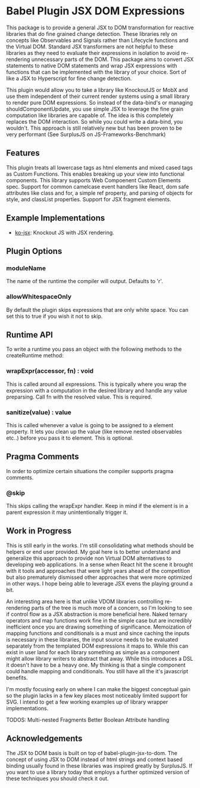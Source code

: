 # Babel Plugin JSX DOM Expressions

This package is to provide a general JSX to DOM transformation for reactive libraries that do fine grained change detection.  These libraries rely on concepts like Observables and Signals rather than Lifecycle functions and the Virtual DOM.  Standard JSX transformers are not helpful to these libraries as they need to evaluate their expressions in isolation to avoid re-rendering unnecessary parts of the DOM. This package aims to convert JSX statements to native DOM statements and wrap JSX expressions with functions that can be implemented with the library of your choice. Sort of like a JSX to Hyperscript for fine change detection.

This plugin would allow you to take a library like KnockoutJS or MobX and use them independent of their current render systems using a small library to render pure DOM expressions. So instead of the data-bind's or managing shouldComponentUpdate, you use simple JSX to leverage the fine grain computation like libraries are capable of.  The idea is this completely replaces the DOM interaction. So while you could write a data-bind, you wouldn't.  This approach is still relatively new but has been proven to be very performant (See SurplusJS on JS-Frameworks-Benchmark)

## Features

This plugin treats all lowercase tags as html elements and mixed cased tags as Custom Functions. This enables breaking up your view into functional components. This library supports Web Compoenent Custom Elements spec. Support for common camelcase event handlers like React, dom safe attributes like class and for, a simple ref property, and parsing of objects for style, and classList properties. Support for JSX fragment elements.

## Example Implementations
* [ko-jsx](https://github.com/ryansolid/ko-jsx): Knockout JS with JSX rendering.

## Plugin Options

### moduleName
The name of the runtime the compiler will output. Defaults to 'r'.

### allowWhitespaceOnly
By default the plugin skips expressions that are only white space. You can set this to true if you wish it not to skip.

## Runtime API

To write a runtime you pass an object with the following methods to the createRuntime method:

### wrapExpr(accessor, fn) : void

This is called around all expressions. This is typically where you wrap the expression with a computation in the desired library and handle any value preparsing. Call fn with the resolved value. This is required.

### sanitize(value) : value

This is called whenever a value is going to be assigned to a element property. It lets you clean up the value (like remove nested observables etc..) before you pass it to element. This is optional.

## Pragma Comments

In order to optimize certain situations the compiler supports pragma comments.

### @skip

This skips calling the wrapExpr handler. Keep in mind if the element is in a parent expression it may unintentionally trigger it.

## Work in Progress

This is still early in the works. I'm still consolidating what methods should be helpers or end user provided. My goal here is to better understand and generalize this approach to provide non Virtual DOM alternatives to developing web applications.  In a sense when React hit the scene it brought with it tools and approaches that were light years ahead of the competition but also prematurely dismissed other approaches that were more optimized in other ways. I hope being able to leverage JSX evens the playing ground a bit.

An interesting area here is that unlike VDOM libraries controlling re-rendering parts of the tree is much more of a concern, so I'm looking to see if control flow as a JSX abstraction is more beneficial here. Naked ternary operators and map functions work fine in the simple case but are incredibly inefficient once you are drawing something of significance. Memoization of mapping functions and conditionals is a must and since caching the inputs is necessary in these libraries, the input source needs to be evaluated separately from the templated DOM expressions it maps to. While this can exist in user land for each library something as simple as a <Map> component might allow library writers to abstract that away. While this introduces a DSL it doesn't have to be a heavy one. My thinking is that a single component could handle mapping and conditionals. You still have all the it's javascript benefits.

I'm mostly focusing early on where I can make the biggest conceptual gain so the plugin lacks in a few key places most noticeably limited support for SVG. I intend to get a few working examples up of library wrapper implementations.

TODOS:
Multi-nested Fragments
Better Boolean Attribute handling

## Acknowledgements

The JSX to DOM basis is built on top of babel-plugin-jsx-to-dom. The concept of using JSX to DOM instead of html strings and context based binding usually found in these libraries was inspired greatly by SurplusJS. If you want to use a library today that employs a further optimized version of these techniques you should check it out.

